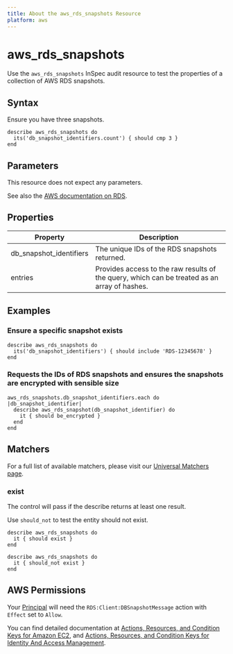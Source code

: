 ```yaml
---
title: About the aws_rds_snapshots Resource
platform: aws
---
```


# aws_rds_snapshots

Use the `aws_rds_snapshots` InSpec audit resource to test the properties of a collection of AWS RDS snapshots.

## Syntax

 Ensure you have three snapshots.

    describe aws_rds_snapshots do
      its('db_snapshot_identifiers.count') { should cmp 3 }
    end

## Parameters

This resource does not expect any parameters.

See also the [AWS documentation on RDS](https://docs.aws.amazon.com/rds/?id=docs_gateway).

## Properties

|Property                     | Description|
| ---                         | --- |
|db_snapshot_identifiers    | The unique IDs of the RDS snapshots returned. |
|entries                      | Provides access to the raw results of the query, which can be treated as an array of hashes. |

## Examples

### Ensure a specific snapshot exists

    describe aws_rds_snapshots do
      its('db_snapshot_identifiers') { should include 'RDS-12345678' }
    end

### Requests the IDs of RDS snapshots and ensures the snapshots are encrypted with sensible size

    aws_rds_snapshots.db_snapshot_identifiers.each do |db_snapshot_identifier|
      describe aws_rds_snapshot(db_snapshot_identifier) do
        it { should be_encrypted }
      end
    end

## Matchers

For a full list of available matchers, please visit our [Universal Matchers page](https://www.inspec.io/docs/reference/matchers/).

### exist

The control will pass if the describe returns at least one result.

Use `should_not` to test the entity should not exist.

    describe aws_rds_snapshots do
      it { should exist }
    end

    describe aws_rds_snapshots do
      it { should_not exist }
    end

## AWS Permissions

Your [Principal](https://docs.aws.amazon.com/IAM/latest/UserGuide/intro-structure.html#intro-structure-principal) will need the `RDS:Client:DBSnapshotMessage` action with `Effect` set to `Allow`.

You can find detailed documentation at [Actions, Resources, and Condition Keys for Amazon EC2](https://docs.aws.amazon.com/IAM/latest/UserGuide/list_amazonec2.html), and [Actions, Resources, and Condition Keys for Identity And Access Management](https://docs.aws.amazon.com/IAM/latest/UserGuide/list_identityandaccessmanagement.html).
